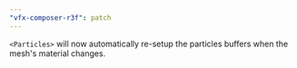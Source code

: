 ```yaml
---
"vfx-composer-r3f": patch
---
```


`<Particles>` will now automatically re-setup the particles buffers when the mesh's material changes.
